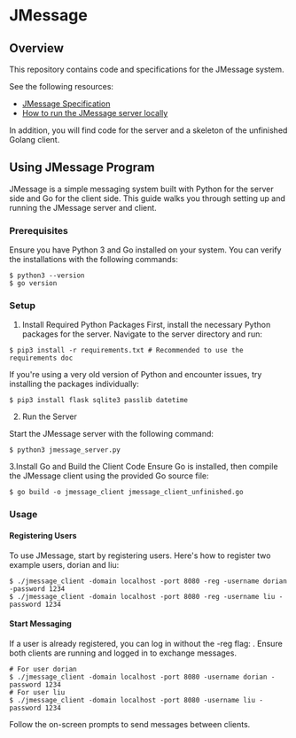 # JMessage

## Overview

This repository contains code and specifications for the JMessage system.

See the following resources:

- [JMessage Specification](specification.md)
- [How to run the JMessage server locally](running_server.md)

In addition, you will find code for the server and a skeleton of the unfinished Golang client.

## Using JMessage Program

JMessage is a simple messaging system built with Python for the server side and Go for the client side. This guide walks you through setting up and running the JMessage server and client.

### Prerequisites

Ensure you have Python 3 and Go installed on your system. You can verify the installations with the following commands:

```bash=
$ python3 --version
$ go version
```

### Setup

1. Install Required Python Packages
   First, install the necessary Python packages for the server. Navigate to the server directory and run:

```bash=
$ pip3 install -r requirements.txt # Recommended to use the requirements doc
```

If you're using a very old version of Python and encounter issues, try installing the packages individually:

```bash=
$ pip3 install flask sqlite3 passlib datetime
```

2. Run the Server

Start the JMessage server with the following command:

```bash=
$ python3 jmessage_server.py
```

3.Install Go and Build the Client Code
Ensure Go is installed, then compile the JMessage client using the provided Go source file:

```bash=
$ go build -o jmessage_client jmessage_client_unfinished.go
```

### Usage

#### Registering Users

To use JMessage, start by registering users. Here's how to register two example users, dorian and liu:

```bash=
$ ./jmessage_client -domain localhost -port 8080 -reg -username dorian -password 1234
$ ./jmessage_client -domain localhost -port 8080 -reg -username liu -password 1234
```

#### Start Messaging

If a user is already registered, you can log in without the -reg flag:
. Ensure both clients are running and logged in to exchange messages.

```bash=
# For user dorian
$ ./jmessage_client -domain localhost -port 8080 -username dorian -password 1234
# For user liu
$ ./jmessage_client -domain localhost -port 8080 -username liu -password 1234
```

Follow the on-screen prompts to send messages between clients.
